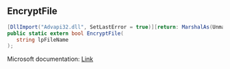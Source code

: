 ## EncryptFile

```csharp
[DllImport("Advapi32.dll", SetLastError = true)][return: MarshalAs(UnmanagedType.Bool)]
public static extern bool EncryptFile(
   string lpFileName
);
```

Microsoft documentation: [Link](https://docs.microsoft.com/en-us/windows/win32/api/winbase/nf-winbase-encryptfilea)
